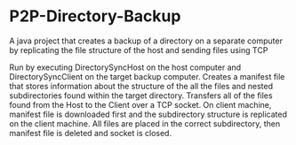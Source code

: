 # P2P-Directory-Backup
A java project that creates a backup of a directory on a separate computer by replicating the file structure of the host and sending files using TCP

Run by executing DirectorySyncHost on the host computer and DirectorySyncClient on the target backup computer. 
Creates a manifest file that stores information about the structure of the all the files and nested subdirectories found within the target directory.
Transfers all of the files found from the Host to the Client over a TCP socket. On client machine, manifest file is downloaded first and the subdirectory structure is replicated on the client machine. All files are placed in the correct subdirectory, then manifest file is deleted and socket is closed.
